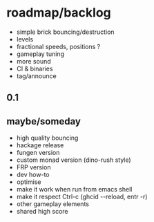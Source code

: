 # roadmap/backlog

- simple brick bouncing/destruction
- levels
- fractional speeds, positions ?
- gameplay tuning
- more sound
- CI & binaries
- tag/announce

## 0.1

## maybe/someday
- high quality bouncing
- hackage release
- fungen version
- custom monad version (dino-rush style)
- FRP version
- dev how-to
- optimise
- make it work when run from emacs shell
- make it respect Ctrl-c (ghcid --reload, entr -r)
- other gameplay elements
- shared high score
